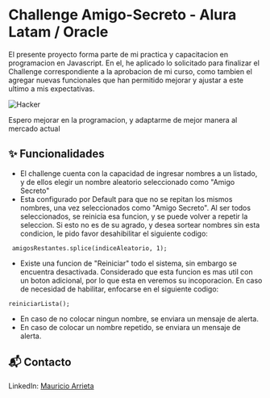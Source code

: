# Challenge Amigo-Secreto - Alura Latam / Oracle

El presente proyecto forma parte de mi practica y capacitacion en programacion en Javascript. En el, he aplicado lo solicitado para finalizar el Challenge correspondiente a la aprobacion de mi curso, como tambien el agregar nuevas funcionales que han permitido mejorar y ajustar a este ultimo a mis expectativas.

![Hacker](https://media4.giphy.com/media/v1.Y2lkPTc5MGI3NjExNmticHBqa3kxaTNkaWp6ZzZuczZuNjM0b2ZqYXk0a3YzajFzbnBqaCZlcD12MV9pbnRlcm5hbF9naWZfYnlfaWQmY3Q9Zw/MM0Jrc8BHKx3y/giphy.gif)

Espero mejorar en la programacion, y adaptarme de mejor manera al mercado actual

## ✨ Funcionalidades
- El challenge cuenta con la capacidad de ingresar nombres a un listado, y de ellos elegir un nombre aleatorio seleccionado como "Amigo Secreto"
- Esta configurado por Default para que no se repitan los mismos nombres, una vez seleccionados como "Amigo Secreto". Al ser todos seleccionados, se reinicia esa funcion, y se puede volver a repetir la seleccion. Si esto no es de su agrado, y desea sortear nombres sin esta condicion, le pido favor desahibilitar el siguiente codigo:
```
 amigosRestantes.splice(indiceAleatorio, 1);
```
- Existe una funcion de "Reiniciar" todo el sistema, sin embargo se encuentra desactivada. Considerado que esta funcion es mas util con un boton adicional, por lo que esta en veremos su incoporacion. En caso de necesidad de habilitar, enfocarse en el siguiente codigo:
```
reiniciarLista();
```
- En caso de no colocar ningun nombre, se enviara un mensaje de alerta.
- En caso de colocar un nombre repetido, se enviara un mensaje de alerta.

## 📬 Contacto
LinkedIn: [Mauricio Arrieta](https://www.linkedin.com/in/mauricio-arrieta-mu%C3%B1oz/)
